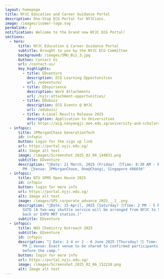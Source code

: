 ```yaml
---
layout: homepage
title: NYJC Education and Career Guidance Portal
description: One-Stop ECG Portal for NYJCians.
image: /images/isomer-logo.svg
permalink: /
notification: Welcome to the brand new NYJC ECG Portal!
sections:
  - hero:
      title: NYJC Education & Career Guidance Portal
      subtitle: Brought to you by the NYJC ECG Committee
      background: /images/SMU_Biz_3.jpg
      button: Contact Us
      url: /contact-us/
      key_highlights:
        - title: EDventure
          description: ECG Learning Opportunities
          url: /edventure/
        - title: EDspirience
          description: Work Attachments
          url: /nyjc-attachment-opportunities/
        - title: EDubuzz
          description: ECG Events @ NYJC
          url: /edubuzz/
        - title: A-Level Results Release 2025
          description: Application to Universities
          url: https://ecg.nanyangjc.moe.edu.sg/university-and-scholarship-application/
  - infopic:
      title: JPMorganChase GenerationTech
      id: infopic
      button: Login for the sign up link
      url: https://portal.nyjc.edu.sg/
      alt: Image alt text
      image: /images/Screenshot_2025_02_06_144831.png
      subtitle: EDventure
      description: "📅Date: 21 March, 2025 (Friday)  🕒Time: 8:30 AM - 6:30
        PM  📍Venue: JPMorganChase, One@Changi, Singapore 486036"
  - infopic:
      title: NTU SPMS Open House 2025
      id: infopic
      button: login for more info
      url: https://portal.nyjc.edu.sg/
      alt: Image alt text
      image: /images/SPS_corporate_advance_2025___1_.png
      description: "📅Date: 15 April, 2025 (Saturday) 🕒Time: 2 PM - 5 PM 📍Venue:
        SUTD (A two-way shuttle service will be arranged from NYJC to SUTD and
        back or EXPO MRT station.)"
      subtitle: EDventure
  - infopic:
      title: NUS Chemistry Outreach 2025
      subtitle: EDventure
      id: infopic
      description: "📅 Date: 2-4 or 2 - 6 June 2025 (Thursday) 🕒 Time: 8:30 AM – 5:30
        PM 📍 Venue: Exact venue to be shared to confirmed participants 2 weeks
        before the camp."
      button: login for more info
      url: https://portal.nyjc.edu.sg/
      image: /images/Screenshot_2025_02_06_152210.png
      alt: Image alt text
---
```

